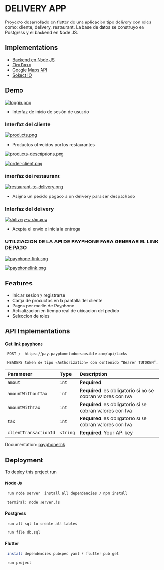 
# DELIVERY APP 

Proyecto desarrollado en flutter de una aplicacion tipo delivery con roles como: cliente, delivery, restaurant. La base de datos se construyo en Postgress y el backend en Node JS. 


## Implementations

 - [Backend en Node JS](https://awesomeopensource.com/project/elangosundar/awesome-README-templates)
 - [Fire Base](https://console.firebase.google.com/u/2/project/flutter-rent-finder/storage/flutter-rent-finder.appspot.com/files?hl=es-419)
 - [Google Maps API](https://developers.google.com/maps/documentation/geocoding?hl=es-419)
 - [Sokect IO ](https://socket.io/)


## Demo

[![loggin.png](https://i.postimg.cc/yxnYgb55/loggin.png)](https://postimg.cc/K3kyCJmr)
- Interfaz de inicio de sesión de usuario

### Interfaz del cliente
[![products.png](https://i.postimg.cc/YCvq08xn/products.png)](https://postimg.cc/LJMM0twL) 
- Productos ofrecidos por los restaurantes

[![products-descriptions.png](https://i.postimg.cc/63X9HKxg/products-descriptions.png)](https://postimg.cc/mcmfD0Dy)

[![order-client.png](https://i.postimg.cc/bNCwq41S/order-client.png)](https://postimg.cc/9r9hp88c)

### Interfaz del restaurant
[![restaurant-to-delivery.png](https://i.postimg.cc/kgLMb81n/restaurant-to-delivery.png)](https://postimg.cc/5XqMcHWG)
- Asigna un pedido pagado a un delivery para ser despachado 


### Interfaz del delivery
[![delivery-order.png](https://i.postimg.cc/mDYrRDST/delivery-order.png)](https://postimg.cc/7GL4nqcR)
- Acepta el envio e inicia la entrega 
.
### UTILZIACION DE LA API DE PAYPHONE PARA GENERAR EL LINK DE PAGO
[![payphone-link.png](https://i.postimg.cc/hGxDbj6V/payphone-link.png)](https://postimg.cc/cKxGdssJ)

[![payphonelink.png](https://i.postimg.cc/3RTtWS22/payphonelink.png)](https://postimg.cc/TytV4c7P)




## Features

- Iniciar sesion y registrarse 
- Carga de productos en la pantalla del cliente
- Pagos por medio de Payphone 
- Actualizacion en tiempo real de ubicacion del pedido 
- Seleccion de roles 


## API Implementations

#### Get link payphone


```http
 POST /  https://pay.payphonetodoesposible.com/api/Links
```

```http
 HEADERS token de tipo «Authorization» con contenido “Bearer TUTOKEN”.
```

| Parameter | Type     | Description                |
| :-------- | :------- | :------------------------- |
| `amout` | `int` | **Required**. |
| `amountWithoutTax` | `int` | **Required**. es obligatorio si no se cobran valores con Iva |
| `amountWithTax` | `int` | **Required**. es obligatorio si se cobran valores con Iva |
| `tax` | `int` | **Required**. es obligatorio si se cobran valores con Iva |
| `clientTransactionId` | `string` | **Required**. Your API key |

Documentation: 
[payphonelink](https://docs.payphone.app/doc/linksdepago/#generar-links-de-pago-mediante-api)




## Deployment

To deploy this project run

#### Node Js
```bash
 run node server: install all dependencies / npm install
```

```bash
 terminal: node server.js 
```


#### Postgress 

```bash
 run all sql to create all tables
```
```bash
 run file db.sql 
```

#### Flutter
```bash
 install dependencies pubspec yaml / flutter pub get
```

```bash
 run project
```
